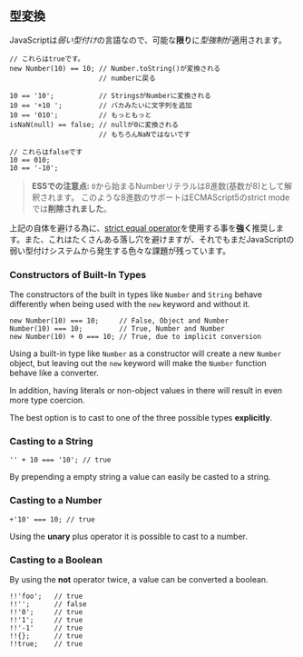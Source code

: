 ## 型変換

JavaScriptは*弱い型付け*の言語なので、可能な**限り**に*型強制*が適用されます。

    // これらはtrueです。
    new Number(10) == 10; // Number.toString()が変換される
                          // numberに戻る

    10 == '10';           // StringsがNumberに変換される
    10 == '+10 ';         // バカみたいに文字列を追加
    10 == '010';          // もっともっと
    isNaN(null) == false; // nullが0に変換される
                          // もちろんNaNではないです

    // これらはfalseです
    10 == 010;
    10 == '-10';

> **ES5での注意点:** `0`から始まるNumberリテラルは8進数(基数が8)として解釈されます。
> このような8進数のサポートはECMAScript5のstrict modeでは**削除されました**。

上記の自体を避ける為に、[strict equal operator](#types.equality)を使用する事を**強く**推奨します。また、これはたくさんある落し穴を避けますが、それでもまだJavaScriptの弱い型付けシステムから発生する色々な課題が残っています。

### Constructors of Built-In Types

The constructors of the built in types like `Number` and `String` behave
differently when being used with the `new` keyword and without it.

    new Number(10) === 10;     // False, Object and Number
    Number(10) === 10;         // True, Number and Number
    new Number(10) + 0 === 10; // True, due to implicit conversion

Using a built-in type like `Number` as a constructor will create a new `Number` 
object, but leaving out the `new` keyword will make the `Number` function behave
like a converter.

In addition, having literals or non-object values in there will result in even
more type coercion.

The best option is to cast to one of the three possible types **explicitly**.

### Casting to a String

    '' + 10 === '10'; // true

By prepending a empty string a value can easily be casted to a string.

### Casting to a Number

    +'10' === 10; // true

Using the **unary** plus operator it is possible to cast to a number.

### Casting to a Boolean

By using the **not** operator twice, a value can be converted a boolean.

    !!'foo';   // true
    !!'';      // false
    !!'0';     // true
    !!'1';     // true
    !!'-1'     // true
    !!{};      // true
    !!true;    // true


